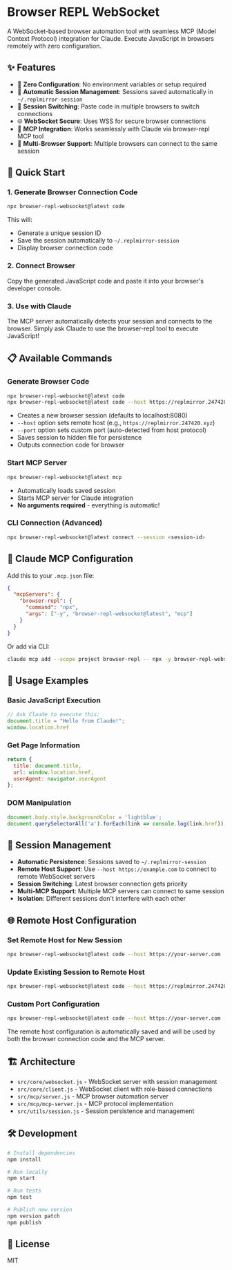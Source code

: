 # Browser REPL WebSocket

A WebSocket-based browser automation tool with seamless MCP (Model Context Protocol) integration for Claude. Execute JavaScript in browsers remotely with zero configuration.

## ✨ Features

- 🚀 **Zero Configuration**: No environment variables or setup required
- 🔗 **Automatic Session Management**: Sessions saved automatically in `~/.replmirror-session`
- 🔄 **Session Switching**: Paste code in multiple browsers to switch connections
- 🌐 **WebSocket Secure**: Uses WSS for secure browser connections
- 🤖 **MCP Integration**: Works seamlessly with Claude via browser-repl MCP tool
- 📱 **Multi-Browser Support**: Multiple browsers can connect to the same session

## 🚀 Quick Start

### 1. Generate Browser Connection Code

```bash
npx browser-repl-websocket@latest code
```

This will:
- Generate a unique session ID
- Save the session automatically to `~/.replmirror-session`
- Display browser connection code

### 2. Connect Browser

Copy the generated JavaScript code and paste it into your browser's developer console.

### 3. Use with Claude

The MCP server automatically detects your session and connects to the browser. Simply ask Claude to use the browser-repl tool to execute JavaScript!

## 📋 Available Commands

### Generate Browser Code
```bash
npx browser-repl-websocket@latest code
npx browser-repl-websocket@latest code --host https://replmirror.247420.xyz
```
- Creates a new browser session (defaults to localhost:8080)
- `--host` option sets remote host (e.g., `https://replmirror.247420.xyz`)
- `--port` option sets custom port (auto-detected from host protocol)
- Saves session to hidden file for persistence
- Outputs connection code for browser

### Start MCP Server
```bash
npx browser-repl-websocket@latest mcp
```
- Automatically loads saved session
- Starts MCP server for Claude integration
- **No arguments required** - everything is automatic!

### CLI Connection (Advanced)
```bash
npx browser-repl-websocket@latest connect --session <session-id>
```

## 🔧 Claude MCP Configuration

Add this to your `.mcp.json` file:

```json
{
  "mcpServers": {
    "browser-repl": {
      "command": "npx",
      "args": ["-y", "browser-repl-websocket@latest", "mcp"]
    }
  }
}
```

Or add via CLI:
```bash
claude mcp add --scope project browser-repl -- npx -y browser-repl-websocket@latest mcp
```

## 🎯 Usage Examples

### Basic JavaScript Execution
```javascript
// Ask Claude to execute this:
document.title = "Hello from Claude!";
window.location.href
```

### Get Page Information
```javascript
return {
  title: document.title,
  url: window.location.href,
  userAgent: navigator.userAgent
};
```

### DOM Manipulation
```javascript
document.body.style.backgroundColor = 'lightblue';
document.querySelectorAll('a').forEach(link => console.log(link.href));
```

## 🔄 Session Management

- **Automatic Persistence**: Sessions saved to `~/.replmirror-session`
- **Remote Host Support**: Use `--host https://example.com` to connect to remote WebSocket servers
- **Session Switching**: Latest browser connection gets priority
- **Multi-MCP Support**: Multiple MCP servers can connect to same session
- **Isolation**: Different sessions don't interfere with each other

## 🌐 Remote Host Configuration

### Set Remote Host for New Session
```bash
npx browser-repl-websocket@latest code --host https://your-server.com
```

### Update Existing Session to Remote Host
```bash
npx browser-repl-websocket@latest code --host https://replmirror.247420.xyz
```

### Custom Port Configuration
```bash
npx browser-repl-websocket@latest code --host https://your-server.com --port 8080
```

The remote host configuration is automatically saved and will be used by both the browser connection code and the MCP server.

## 🏗️ Architecture

- `src/core/websocket.js` - WebSocket server with session management
- `src/core/client.js` - WebSocket client with role-based connections
- `src/mcp/server.js` - MCP browser automation server
- `src/mcp/mcp-server.js` - MCP protocol implementation
- `src/utils/session.js` - Session persistence and management

## 🛠️ Development

```bash
# Install dependencies
npm install

# Run locally
npm start

# Run tests
npm test

# Publish new version
npm version patch
npm publish
```

## 📄 License

MIT